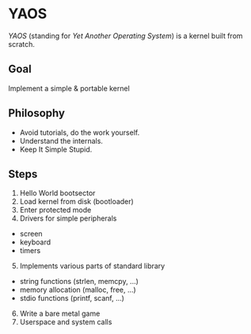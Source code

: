 # YAOS
*YAOS* (standing for *Yet Another Operating System*) is a kernel built from scratch. 

## Goal
Implement a simple & portable kernel

## Philosophy
- Avoid tutorials, do the work yourself.
- Understand the internals.
- Keep It Simple Stupid.

## Steps
1. Hello World bootsector
2. Load kernel from disk (bootloader)
3. Enter protected mode
4. Drivers for simple peripherals
  * screen
  * keyboard
  * timers
5. Implements various parts of standard library
  * string functions (strlen, memcpy, ...)
  * memory allocation (malloc, free, ...)
  * stdio functions (printf, scanf, ...)
6. Write a bare metal game
7. Userspace and system calls
